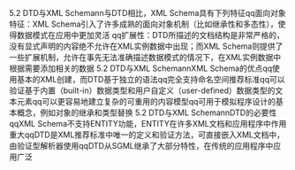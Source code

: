 5.2 DTD与XML Schemann与DTD相比，XML Schema具有下列特征qq面向对象特征：XML Schema引入了许多成熟的面向对象机制（比如继承性和多态性），使得数据模式在应用中更加灵活 qq扩展性：DTD所描述的文档结构是非常严格的，没有显式声明的内容绝不允许在XML实例数据中出现；而XML Schema则提供了一些扩展机制，允许在事先无法准确描述数据模式的情况下，在XML实例数据中根据需要添加相关的数据 5.2 DTD与XML SchemannXML Schema的优点qq使用基本的XML创建，而DTD基于独立的语法qq完全支持命名空间推荐标准qq可以验证基于内置（built-in）数据类型和用户自定义（user-defined）数据类型的文本元素qq可以更容易地建立复杂的可重用的内容模型qq可用于模拟程序设计的基本概念，例如对象的继承和类型替换 5.2 DTD与XML SchemannDTD的必要性qqXML Schema不支持ENTITY功能，ENTITY在许多XML文档和应用程序中作用重大qqDTD是XML推荐标准中唯一的定义和验证方法，可直接嵌入XML文档中，由验证型解析器使用qqDTD从SGML继承了大部分特性，在传统的应用程序中应用广泛






